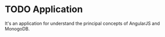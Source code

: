 # TODO Application
It's an application for understand the principal concepts of AngularJS and MonogoDB.
